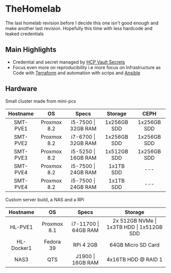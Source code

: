 # TheHomelab

The last homelab revision before I decide this one isn't good enough and make another last revision.
Hopefully this time with less hardcode and leaked credentials

## Main Highlights
- Credential and secret managed by [HCP Vault Secrets](https://developer.hashicorp.com/hcp/docs/vault-secrets)
- Focus even more on reproducibility i.e more focus on Infrastructure as Code with [Terraform](https://www.terraform.io/) and automation with scrips and [Ansible](https://www.ansible.com/)



## Hardware
Small cluster made from mini-pcs

| Hostname |      OS     |        Specs        |   Storage   |     CEPH    |
|:--------:|:-----------:|:-------------------:|:-----------:|:-----------:|
| SMT-PVE1 | Proxmox 8.2 | i5-7500 \| 32GB RAM | 1x256GB SDD | 1x256GB SDD |
| SMT-PVE2 | Proxmox 8.2 | i7-6700 \| 32GB RAM | 1x256GB SDD | 1x256GB SDD |
| SMT-PVE3 | Proxmox 8.2 | i5-5250 \| 16GB RAM | 1x512GB SDD | 1x256GB SDD |
| SMT-PVE4 | Proxmox 8.2 | i5-7500 \| 24GB RAM |  1x1TB SDD  |     ---     |
| SMT-PVE4 | Proxmox 8.2 | i5-7500 \| 24GB RAM |  1x1TB SDD  |     ---     |


Custom server build, a NAS and a RPi

|  Hostname  |      OS     |         Specs        |                  Storage                  |
|:----------:|:-----------:|:--------------------:|:-----------------------------------------:|
|   HL-PVE1  | Proxmox 8.1 | i7-11700 \| 64GB RAM | 2x 512GB NVMe \| 1x3TB HDD \| 1x512GB SDD |
| HL-Docker1 |  Fedora 39  |       RPi 4 2GB      |             64GB Micro SD Card            |
|    NAS3    |     QTS     |   J1900 \| 16GB RAM  |            4x16TB HDD @ RAID 1            |
